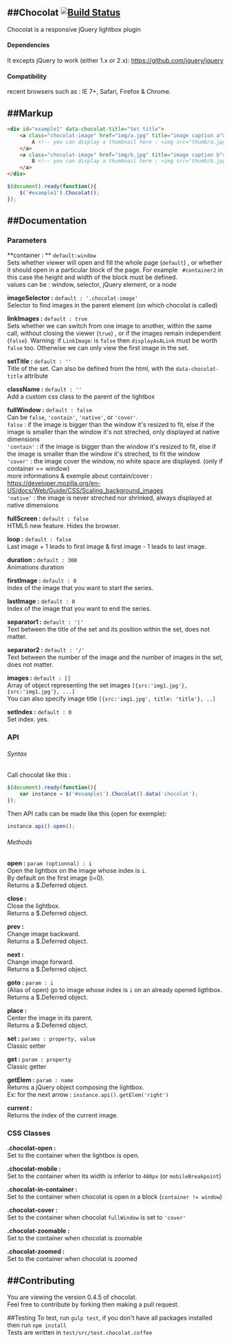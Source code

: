 ##Chocolat [![Build Status](https://travis-ci.org/nicolas-t/Chocolat.svg?branch=master)](https://travis-ci.org/nicolas-t/Chocolat) 
-----------
Chocolat is a responsive jQuery lightbox plugin

#### Dependencies

It excepts jQuery to work (either 1.x or 2.x): https://github.com/jquery/jquery

#### Compatibility
recent browsers such as :
IE 7+, Safari, Firefox & Chrome.
  
##Markup
-----------
```html
<div id="example1" data-chocolat-title="Set title">
    <a class="chocolat-image" href="img/a.jpg" title="image caption a">
        A <!-- you can display a thumbnail here : <img src="thumb/a.jpg" /> -->
    </a>
    <a class="chocolat-image" href="img/b.jpg" title="image caption b">
        B <!-- you can display a thumbnail here : <img src="thumb/b.jpg" /> -->
    </a>
</div>
```

```js
$(document).ready(function(){
    $('#example1').Chocolat();
});
```

##Documentation
-----------

### Parameters
**container : ** `default:window`  
Sets whether viewer will open and fill the whole page (`default`)  , or whether it should open in a particular block of the page. For example ` #container2`  in this case the height and width of the block must be defined.  
values can be : window, selector, jQuery element, or a node  
  
**imageSelector :** `default : '.chocolat-image'`  
Selector to find images in the parent element (on which chocolat is called) 
  
**linkImages :**   `default : true `  
Sets whether we can switch from one image to another, within the same call, without closing the viewer (`true`) , or if the images remain independent (`false`).
Warning: if `LinkImage`: is `false` then `displayAsALink` must be worth `false` too. Otherwise we can only view the first image in the set.   
  
**setTitle :**  `default : ''`  
Title of the set. Can also be defined from the html, with the `data-chocolat-title` attribute  
  
**className :**  `default : ''`  
Add a custom css class to the parent of the lightbox  
  
**fullWindow :**  `default : false`  
Can be `false`, `'contain'`,  `'native'`, or `'cover'`.  
`false` : if the image is bigger than the window it's resized to fit, else if the image is smaller than the window it's not streched, only displayed at native dimensions  
`'contain'` :  if the image is bigger than the window it's resized to fit, else if the image is smaller than the window it's streched, to fit the window  
`'cover'` :  the image cover the window, no white space are displayed. (only if container == window)  
more informations & exemple about contain/cover : https://developer.mozilla.org/en-US/docs/Web/Guide/CSS/Scaling_background_images  
`'native'` :  the image is never streched nor shrinked, always displayed at native dimensions   
  
**fullScreen :**  `default : false`  
HTML5 new feature. Hides the browser. 
  
**loop :**  `default : false`  
Last image + 1 leads to first image & first image - 1 leads to last image.  
  
**duration :**  `default : 300`  
Animations duration  
  
**firstImage  :**  `default : 0`  
Index of the image that you want to start the series.  
  
**lastImage  :**  `default : 0`  
Index of the image that you want to end the series.  
  
**separator1 :**  `default : '|'`  
Text between the title of the set and its position within the set, does not matter.
  
**separator2 :**  `default : '/'`  
Text between the number of the image and the number of images in the set, does not matter. 
  
**images  :**  `default : []`  
Array of object representing the set images `[{src:'img1.jpg'}, {src:'img1.jpg'}, ...]`  
You can also specify image title `[{src:'img1.jpg', title: 'title'}, ..]`  
   
**setIndex  :**  `default : 0`   
Set index. yes.
   
### API

###### Syntax
Call chocolat like this :  
```js
$(document).ready(function(){
    var instance = $('#example1').Chocolat().data('chocolat');
});
```

Then API calls can be made like this (open for exemple):  
```js
instance.api().open();
```
  
###### Methods
**open  :**  `param (optionnal) : i`   
Open the lightbox on the image whose index is `i`.  
By default on the first image (i=0).  
Returns a $.Deferred object.   

**close  :**    
Close the lightbox.  
Returns a $.Deferred object.   

**prev  :**    
Change image backward.  
Returns a $.Deferred object.   
  
**next  :**    
Change image forward.  
Returns a $.Deferred object.   
  
**goto  :**  `param : i`   
(Alias of open)  go to image whose index is `i` on an already opened ligthbox.  
Returns a $.Deferred object.   

**place  :**  
Center the image in its parent.  
Returns a $.Deferred object.   
  
**set  :**   `params : property, value`   
Classic setter  
  
**get  :**   `param : property`   
Classic getter  
  
**getElem  :**   `param : name`   
Returns a jQuery object composing the lightbox.  
Ex: for the next arrow  : `instance.api().getElem('right')`    
  
**current  :**  
Returns the index of the current image.  
 
### CSS Classes

**.chocolat-open  :**  
Set to the container when the lightbox is open.  

**.chocolat-mobile  :**  
Set to the container when its width is inferior to `480px` (or `mobileBreakpoint`)  

**.chocolat-in-container  :**  
Set to the container when chocolat is open in a block (`container != window`)  
  
**.chocolat-cover  :**  
Set to the container when chocolat `fullWindow` is set to `'cover'`
  
**.chocolat-zoomable  :**  
Set to the container when chocolat is zoomable
  
**.chocolat-zoomed  :**  
Set to the container when chocolat is zoomed


##Contributing
-----------  
You are viewing the version 0.4.5 of chocolat.  
Feel free to contribute by forking then making a pull request.  

##Testing
To test, run `gulp test`, if you don't have all packages installed then run `npm install`  
Tests are written in `test/src/test.chocolat.coffee`